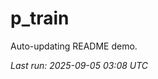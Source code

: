 # p_train

Auto-updating README demo.

<!--START_SECTION:status-->
_Last run: 2025-09-05 03:08 UTC_
<!--END_SECTION:status-->



































































































































































































































































































































